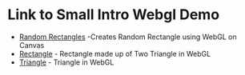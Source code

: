 # Link to Small Intro Webgl Demo

- [Random Rectangles](./random-rectangles) -Creates Random Rectangle using WebGL on Canvas
- [Rectangle](./rectangle) - Rectangle made up of Two Triangle in WebGL
- [Triangle](./triangle) - Triangle in WebGL
